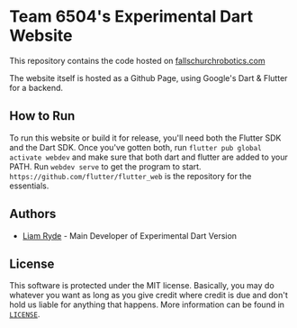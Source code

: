 # Team 6504's Experimental Dart Website
This repository contains the code hosted on [fallschurchrobotics.com](http://fallschurchrobotics.com/)

The website itself is hosted as a Github Page, using Google's Dart & Flutter for a backend.

## How to Run
To run this website or build it for release, you'll need both the Flutter SDK and the Dart SDK.
Once you've gotten both, run `flutter pub global activate webdev` and make sure that both dart and flutter are added to your PATH.
Run `webdev serve` to get the program to start. `https://github.com/flutter/flutter_web` is the repository for the essentials.

## Authors
* [Liam Ryde](https://github.com/xeu100) - Main Developer of Experimental Dart Version

## License
This software is protected under the MIT license. Basically, you may do whatever you want as long as you give credit where credit is due and don't hold us liable for anything that happens. More information can be found in [`LICENSE`](LICENSE).
